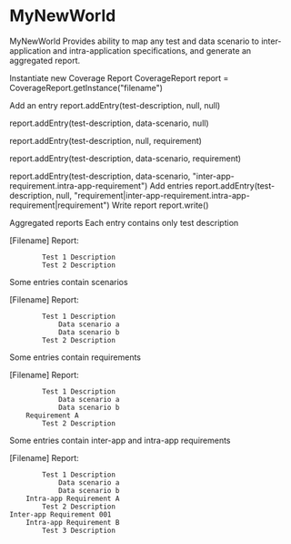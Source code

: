# MyNewWorld
MyNewWorld
Provides ability to map any test and data scenario to inter-application and intra-application specifications, and generate an aggregated report.

Instantiate new Coverage Report
CoverageReport report = CoverageReport.getInstance("filename")

Add an entry
report.addEntry(test-description, null, null)

report.addEntry(test-description, data-scenario, null)

report.addEntry(test-description, null, requirement)

report.addEntry(test-description, data-scenario, requirement)

report.addEntry(test-description, data-scenario, "inter-app-requirement.intra-app-requirement")
Add entries
report.addEntry(test-description, null, "requirement|inter-app-requirement.intra-app-requirement|requirement")
Write report
report.write()

Aggregated reports
Each entry contains only test description

[Filename] Report:

            Test 1 Description
            Test 2 Description
Some entries contain scenarios

[Filename] Report:

            Test 1 Description
                Data scenario a
                Data scenario b
            Test 2 Description
Some entries contain requirements

[Filename] Report:

            Test 1 Description
                Data scenario a
                Data scenario b
        Requirement A
            Test 2 Description
Some entries contain inter-app and intra-app requirements

[Filename] Report:

            Test 1 Description
                Data scenario a
                Data scenario b
        Intra-app Requirement A
            Test 2 Description
    Inter-app Requirement 001
        Intra-app Requirement B
            Test 3 Description

